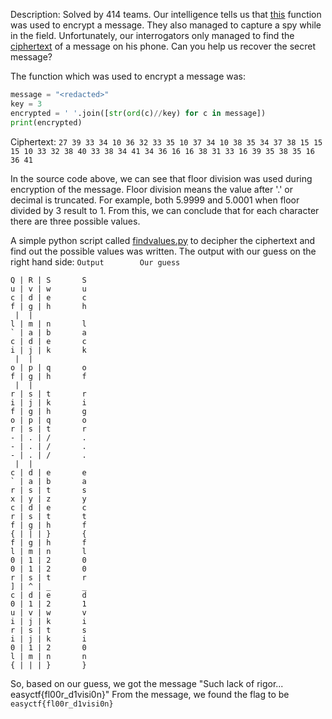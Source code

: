 Description: Solved by 414 teams.
Our intelligence tells us that [this](https://www.easyctf.com/static/problems/hardwood/hardwood.py) function was used to encrypt a message. They also managed to capture a spy while in the field. Unfortunately, our interrogators only managed to find the [ciphertext](https://www.easyctf.com/static/problems/hardwood/floors.txt) of a message on his phone. Can you help us recover the secret message?

The function which was used to encrypt a message was:
```python
message = "<redacted>"
key = 3
encrypted = ' '.join([str(ord(c)//key) for c in message])
print(encrypted)
```

Ciphertext:
```27 39 33 34 10 36 32 33 35 10 37 34 10 38 35 34 37 38 15 15 15 10 33 32 38 40 33 38 34 41 34 36 16 16 38 31 33 16 39 35 38 35 16 36 41```

In the source code above, we can see that floor division was used during encryption of the message. Floor division means the value after '.' or decimal is truncated. For example, both 5.9999 and 5.0001 when floor divided by 3 result to 1.
From this, we can conclude that for each character there are three possible values.

A simple python script called [findvalues.py](./findvalues.py) to decipher the ciphertext and find out the possible values was written. The output with our guess on the right hand side:
`Output        Our guess`
```
Q | R | S       S 
u | v | w       u
c | d | e       c
f | g | h       h
 |  |  
l | m | n       l 
` | a | b       a 
c | d | e       c 
i | j | k       k 
 |  |  
o | p | q       o 
f | g | h       f 
 |  |  
r | s | t       r 
i | j | k       i
f | g | h       g
o | p | q       o
r | s | t       r
- | . | /       .
- | . | /       .
- | . | /       .
 |  |  
c | d | e       e
` | a | b       a
r | s | t       s
x | y | z       y
c | d | e       c
r | s | t       t
f | g | h       f
{ | | | }       {
f | g | h       f
l | m | n       l
0 | 1 | 2       0
0 | 1 | 2       0
r | s | t       r
] | ^ | _       _
c | d | e       d
0 | 1 | 2       1
u | v | w       v
i | j | k       i
r | s | t       s
i | j | k       i
0 | 1 | 2       0
l | m | n       n
{ | | | }       }
```
So, based on our guess, we got the message "Such lack of rigor... easyctf{fl00r_d1visi0n}"
From the message, we found the flag to be `easyctf{fl00r_d1visi0n}`
